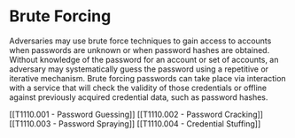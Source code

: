 # Brute Forcing

Adversaries may use brute force techniques to gain access to accounts when passwords are unknown or when password hashes are obtained. Without knowledge of the password for an account or set of accounts, an adversary may systematically guess the password using a repetitive or iterative mechanism. Brute forcing passwords can take place via interaction with a service that will check the validity of those credentials or offline against previously acquired credential data, such as password hashes.

[[T1110.001 - Password Guessing]]
[[T1110.002 - Password Cracking]]
[[T1110.003 - Password Spraying]]
[[T1110.004 - Credential Stuffing]]
